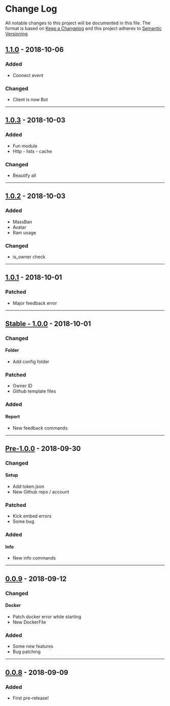 # Change Log

All notable changes to this project will be documented in this file. The format is based on
[Keep a Changelog](http://keepachangelog.com/en/1.0.0/) and this project adheres to
[Semantic Versioning](http://semver.org/spec/v2.0.0.html).


## [1.1.0](https://github.com/yumepantai/Yume-Bot/releases/tag/1.1.0) - 2018-10-06


### Added

- Connect event


### Changed

- Client is now Bot

---

## [1.0.3](https://github.com/yumepantai/Yume-Bot/releases/tag/1.0.3) - 2018-10-03


### Added

- Fun module
- Http - lists - cache

### Changed

- Beautify all


---

## [1.0.2](https://github.com/yumepantai/Yume-Bot/releases/tag/1.0.2) - 2018-10-03


### Added

- MassBan
- Avatar
- Ram usage

### Changed

- is_owner check


---

## [1.0.1](https://github.com/yumepantai/Yume-Bot/releases/tag/1.0.1) - 2018-10-01


### Patched

- Major feedback error

---

## [Stable - 1.0.0](https://github.com/yumepantai/Yume-Bot/releases/tag/1.0.0) - 2018-10-01

### Changed

#### Folder

- Add config folder

### Patched

- Owner ID
- Github template files

### Added

#### Report

- New feedback commands


---

## [Pre-1.0.0](https://github.com/yumepantai/Yume-Bot/releases/tag/1.0.0a) - 2018-09-30

### Changed

#### Setup

- Add token.json
- New Github repo / account

### Patched

- Kick embed errors
- Some bug

### Added

#### Info

- New info commands


---

## [0.0.9](https://github.com/yumepantai/Yume-Bot/releases/tag/0.0.9) - 2018-09-12

### Changed

#### Docker

- Patch docker error while starting
- New DockerFile

### Added

- Some new features
- Bug patching


---

## [0.0.8](https://github.com/yumepantai/Yume-Bot/releases/tag/0.0.8) - 2018-09-09

### Added

- First pre-release!
